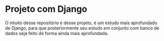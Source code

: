 # Projeto com Django
O intuito desse repositório e desse projeto, é um estudo mais aprofundado de Django, para que posteriormente seu estudo em conjunto com banco de dados seja feito de forma ainda mais aprofundada.